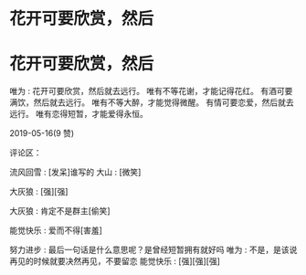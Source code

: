 # 花开可要欣赏，然后

# 花开可要欣赏，然后

唯为 : 花开可要欣赏，然后就去远行。 唯有不等花谢，才能记得花红。 有酒可要满饮，然后就去远行。 唯有不等大醉，才能觉得微醒。 有情可要恋爱，然后就去远行。 唯有恋得短暂，才能爱得永恒。

2019-05-16(9 赞)

评论区：

流风回雪 : [发呆]谁写的 大山 : [微笑]

大灰狼 : [强][强]

大灰狼 : 肯定不是群主[偷笑]

能觉快乐 : 爱而不得[害羞]

努力进步 : 最后一句话是什么意思呢？是曾经短暂拥有就好吗 唯为 : 不是，是该说再见的时候就要决然再见，不要留恋 能觉快乐 : [强][强][强]
